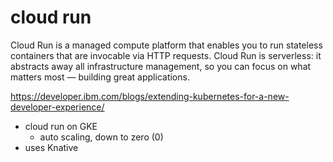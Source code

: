 # cloud run
Cloud Run is a managed compute platform that enables you to run stateless containers that are invocable via HTTP requests. Cloud Run is serverless: it abstracts away all infrastructure management, so you can focus on what matters most — building great applications.

https://developer.ibm.com/blogs/extending-kubernetes-for-a-new-developer-experience/

- cloud run on GKE
  - auto scaling, down to zero (0)
- uses Knative
